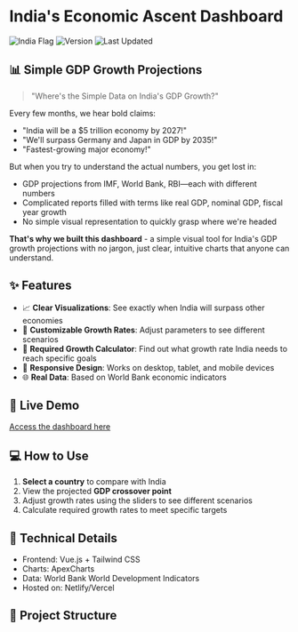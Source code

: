 # India's Economic Ascent Dashboard

![India Flag](https://img.shields.io/badge/India-Economic%20Projections-orange.svg)
![Version](https://img.shields.io/badge/version-1.0.0-blue.svg)
![Last Updated](https://img.shields.io/badge/Last%20Updated-2025--03--09-green.svg)

## 📊 Simple GDP Growth Projections

> "Where's the Simple Data on India's GDP Growth?"

Every few months, we hear bold claims:
- "India will be a $5 trillion economy by 2027!"
- "We'll surpass Germany and Japan in GDP by 2035!"
- "Fastest-growing major economy!"

But when you try to understand the actual numbers, you get lost in:
- GDP projections from IMF, World Bank, RBI—each with different numbers
- Complicated reports filled with terms like real GDP, nominal GDP, fiscal year growth
- No simple visual representation to quickly grasp where we're headed

**That's why we built this dashboard** - a simple visual tool for India's GDP growth projections with no jargon, just clear, intuitive charts that anyone can understand.

## ✨ Features

- 📈 **Clear Visualizations**: See exactly when India will surpass other economies
- 🔄 **Customizable Growth Rates**: Adjust parameters to see different scenarios
- 🧮 **Required Growth Calculator**: Find out what growth rate India needs to reach specific goals
- 📱 **Responsive Design**: Works on desktop, tablet, and mobile devices
- 🌐 **Real Data**: Based on World Bank economic indicators

## 🚀 Live Demo

[Access the dashboard here](https://indiagdp.example.com)

## 💻 How to Use

1. **Select a country** to compare with India
2. View the projected **GDP crossover point**
3. Adjust growth rates using the sliders to see different scenarios
4. Calculate required growth rates to meet specific targets

## 🔧 Technical Details

- Frontend: Vue.js + Tailwind CSS
- Charts: ApexCharts
- Data: World Bank World Development Indicators
- Hosted on: Netlify/Vercel

## 📂 Project Structure
